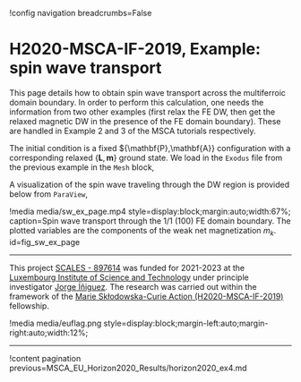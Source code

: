 !config navigation breadcrumbs=False

# H2020-MSCA-IF-2019, Example: spin wave transport

This page details how to obtain spin wave transport across the multiferroic domain boundary. In order to perform this calculation, one needs the information from two other examples (first relax the FE DW, then get the relaxed magnetic DW in the presence of the FE domain boundary). These are handled in Example 2 and 3 of the MSCA tutorials respectively.

The initial condition is a fixed $\{\mathbf{P},\mathbf{A}\} configuration with a corresponding relaxed $\{\mathbf{L},\mathbf{m}\}$ ground state. We load in the `Exodus` file from the previous example in the `Mesh` block,




A visualization of the spin wave traveling through the DW region is provided below from `ParaView`,

!media media/sw_ex_page.mp4 style=display:block;margin:auto;width:67%; caption=Spin wave transport through the 1/1 (100) FE domain boundary. The plotted variables are the components of the weak net magnetization $m_k$. id=fig_sw_ex_page



-------------------------------------------------------------------------------------------------------------------------------------------------------------------------------------------------------

This project [SCALES - 897614](https://cordis.europa.eu/project/id/897614) was funded for 2021-2023 at the [Luxembourg Institute of Science and Technology](https://www.list.lu/) under principle investigator [Jorge Íñiguez](https://sites.google.com/site/jorgeiniguezresearch/). The research was carried out within the framework of the [Marie Skłodowska-Curie Action (H2020-MSCA-IF-2019)](https://ec.europa.eu/info/funding-tenders/opportunities/portal/screen/opportunities/topic-details/msca-if-2020) fellowship.

!media media/euflag.png style=display:block;margin-left:auto;margin-right:auto;width:12%;

-------------------------------------------------------------------------------------------------------------------------------------------------------------------------------------------------------

!content pagination previous=MSCA_EU_Horizon2020_Results/horizon2020_ex4.md
